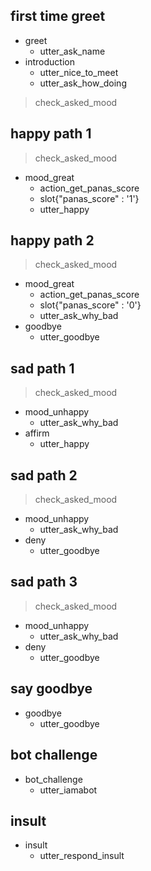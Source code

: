## first time greet
* greet
  - utter_ask_name
* introduction
  - utter_nice_to_meet
  - utter_ask_how_doing
> check_asked_mood

## happy path 1
> check_asked_mood
* mood_great
  - action_get_panas_score
  - slot{"panas_score" : '1'}
  - utter_happy

## happy path 2
> check_asked_mood
* mood_great
  - action_get_panas_score
  - slot{"panas_score" : '0'}
  - utter_ask_why_bad
* goodbye
  - utter_goodbye

## sad path 1
> check_asked_mood
* mood_unhappy
  - utter_ask_why_bad
* affirm
  - utter_happy

## sad path 2
> check_asked_mood
* mood_unhappy
  - utter_ask_why_bad
* deny
  - utter_goodbye

## sad path 3
> check_asked_mood
* mood_unhappy
  - utter_ask_why_bad
* deny
  - utter_goodbye

## say goodbye
* goodbye
  - utter_goodbye

## bot challenge
* bot_challenge
  - utter_iamabot

## insult
* insult
  - utter_respond_insult